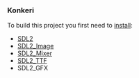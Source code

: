 ### Konkeri

To build this project you first need to [install](https://github.com/Rust-SDL2/rust-sdl2#linux):
- [SDL2](https://github.com/libsdl-org/SDL)
- [SDL2_Image](https://github.com/libsdl-org/SDL_image)
- [SDL2_Mixer](https://github.com/libsdl-org/SDL_mixer)
- [SDL2_TTF](https://sourceforge.net/projects/sdl2gfx/)
- SDL2_GFX
